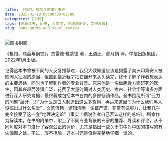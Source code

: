 ```yaml
---
title: 《枪炮、病菌与钢铁》书评
date: 2025-01-18 08:00:00+08:00
categories: [书评]
tags: [响马读书, 历史, 人类学, 地理决定论, 文明发展]
slug: guns-germs-and-steel-review
---
```


<div class="p-3 text-center">
  <img class="img-fluid" src="/images/2025/0118/book-cover.png" alt="图书封面">
</div>

《枪炮、病菌与钢铁》，贾雷德·戴蒙德 著，王道还、廖月娟 译，中信出版集团，2022年1月出版。

记得这本书曾被不同的人反复推荐过，我只大致知道应该是揭露了美洲印第安人被欧洲人征服的原因，但直到最近我才把它翻开来从头读完，终于了解了作者想表达的主要思路，同时也了解到作者的专业背景。原来他是一名做胆囊方面研究的医生，因其兴趣而涉猎广泛，花费了大量时间对人类历史、考古、社会学等诸多方面进行深入研究考据，最终著成包括本书在内的多部畅销作品。全书围绕所谓"亚力的问题"展开，即"为什么是白人制造出这么多货物，再运来这里？为什么我们黑人没搞出过什么名堂"，文笔流畅，逻辑清晰，论证严谨，非常有说服力，让我几乎完全接受了这一套"地理决定论"（事实上据说作者自己否认这样的总结）。所幸作为解读本，在书的附录中，附上了不同专业背景的专家的推荐、导读和评论，从不同角度对本书进行了客观公正的评价，尤其是指出一些关于书中对中国的描写的有失偏颇之处。不过，瑕不掩瑜，这本书还是值得完整地仔细一读的。
